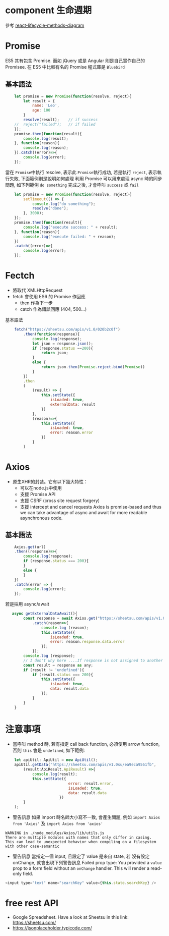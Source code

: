 # component 生命週期
參考 [react-lifecycle-methods-diagram](0http://projects.wojtekmaj.pl/react-lifecycle-methods-diagram/)
# Promise
ES5 其有包含 Promise. 而如 jQuery 或是 Angular 則是自己實作自己的 Promisee. 在 ES5 中比較有名的 Promise 程式庫是 `Bluebird`
## 基本語法
```js
    let promise = new Promise(function(resolve, reject){
        let result = {
            name: 'Leo',
            age: 100
        }
        resolve(result);    // if success
    //  reject("failed");   // if failed
    });
    promise.then(function(result){
        console.log(result);
    }, function(reason){
        console.log(reason);
    }).catch((error)=>{
        console.log(error);
    });
```
當在 `Promise`中執行 resolve, 表示此 `Promise`執行成功, 若是執行 `reject`, 表示執行失敗, 下面範例則是說明如何處理
利用 Promise 可以用來處理 async 時的同步問題, 如下列範例 `do something` 完成之後, 才會呼叫 `success` 或 `fail`
```js
    let promise = new Promise(function(resolve, reject){
        setTimeout(() => {
            console.log("do something");
            resolve("done");
        }, 3000);
    });
    promise.then(function(result){
        console.log("execute success: " + result);
    }, function(reason){
        console.log("execute failed: " + reason);
    })
    .catch((error)=>{
        console.log(error);
    });

```
# Fectch
- 將取代 XMLHttpRequest 
- fetch 會使用 ES6 的 Promise 作回應
    - then 作為下一步
    - catch 作為錯誤回應 (404, 500…)

基本語法
```js
    fetch("https://sheetsu.com/apis/v1.0/020b2c0f")
        .then(function(response){
            console.log(response);
            let json = response.json();
            if (response.status ==200){
                return json;
            }
            else {
                return json.then(Promise.reject.bind(Promise))  
            }
        })
        .then
        (
            (result) => {
                this.setState({
                    isLoaded: true,
                    externalData: result
                })
            },
            (reason)=>{
                this.setState({
                    isLoaded: true,
                    error: reason.error
                })
            }
        )
```

# Axios 
- 原生XHR的封裝。它有以下幾大特性：
    - 可以在node.js中使用
    - 支援 Promise API
    - 支援 CSRF (cross site request forgery)
    - 支援  intercept and cancel requests
Axios is promise-based and thus we can take advantage of async and await for more readable asynchronous code. 

## 基本語法
```js
    Axios.get(url)
    .then((response)=>{
        console.log(response);
        if (response.status === 200){
        }
        else {
        }
    })
    .catch(error => {
        console.log(error);
    });
```

若是採用 async/await
```js
   async getExternalDataAwait(){
        const response = await Axios.get("https://sheetsu.com/apis/v1.0su/ea9eca9561fb")
            .catch(reason=>{
                console.log (reason);
                this.setState({
                    isLoaded: true,
                    error: reason.response.data.error
                });
            });
        console.log (response);
        // I don't why here ....If response is not assigned to another variable, TypeScript always return an error.
        const result = response as any;
        if (result != 'undefined'){
            if (result.status === 200){
                this.setState({
                    isLoaded: true,
                    data: result.data
                });
            }
        }
    }
```

# 注意事項
- 當呼叫 method 時, 若有指定 call back function, 必須使用 arrow function, 否則 `this` 會是 `undefined`, 如下範例:

```js
    let apiUtil: ApiUtil = new ApiUtil();
    apiUtil.getData("https://sheetsu.com/apis/v1.0su/ea9eca9561fb", 
        (result:ApiResult.ApiResult) =>{
            console.log(result);
            this.setState({
                            error: result.error,
                            isLoaded: true,
                            data: result.data
                        })
        }
    );
```
- 警告訊息
如果 import 時名師大小寫不一致, 會產生問題, 例如 `import Axios from 'Axios'` 及 `import Axios from 'axios'`
```
WARNING in ./node_modules/Axios/lib/utils.js
There are multiple modules with names that only differ in casing.
This can lead to unexpected behavior when compiling on a filesystem with other case-semantic
```
- 警告訊息
當指定一個 input, 且設定了 value 是來自 state, 若 沒有設定 onChange, 就會出現下列警告訊息
Failed prop type: You provided a `value` prop to a form field without an `onChange` handler. This will render a read-only field. 
```js
<input type="text" name="searchKey" value={this.state.searchKey} /> 
```


# free rest API
- Google Spreadsheet.
Have a look at Sheetsu in this link:  https://sheetsu.com/
- https://jsonplaceholder.typicode.com/

